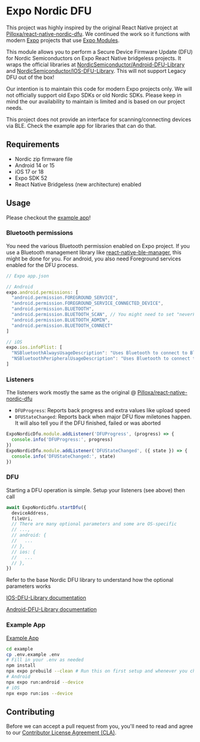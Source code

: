 # Expo Nordic DFU

This project was highly inspired by the original React Native project at [Pilloxa/react-native-nordic-dfu](https://github.com/Pilloxa/react-native-nordic-dfu). We continued the work so it functions with modern [Expo](http://expo.dev/) projects that use [Expo Modules](https://docs.expo.dev/modules/overview/).

This module allows you to perform a Secure Device Firmware Update (DFU) for Nordic Semiconductors on Expo React Native bridgeless projects. It wraps the official libraries at [NordicSemiconductor/Android-DFU-Library](https://github.com/NordicSemiconductor/Android-DFU-Library) and [NordicSemiconductor/IOS-DFU-Library](https://github.com/NordicSemiconductor/IOS-DFU-Library). This will not support Legacy DFU out of the box!

Our intention is to maintain this code for modern Expo projects only. We will not officially support old Expo SDKs or old Nordic SDKs. Please keep in mind the our availability to maintain is limited and is based on our project needs.

This project does not provide an interface for scanning/connecting devices via BLE. Check the example app for libraries that can do that.

## Requirements

- Nordic zip firmware file
- Android 14 or 15
- iOS 17 or 18
- Expo SDK 52
- React Native Bridgeless (new architecture) enabled

## Usage

Please checkout the [example app](example)!

### Bluetooth permissions

You need the various Bluetooth permission enabled on Expo project. If you use a Bluetooth management library like [react-native-ble-manager](https://github.com/innoveit/react-native-ble-manager), this might be done for you. For android, you also need Foreground services enabled for the DFU process.

```typescript
// Expo app.json

// Android
expo.android.permissions: [
  "android.permission.FOREGROUND_SERVICE",
  "android.permission.FOREGROUND_SERVICE_CONNECTED_DEVICE",
  "android.permission.BLUETOOTH",
  "android.permission.BLUETOOTH_SCAN", // You might need to set "neverForLocation"
  "android.permission.BLUETOOTH_ADMIN",
  "android.permission.BLUETOOTH_CONNECT"
]

// iOS
expo.ios.infoPlist: [
  "NSBluetoothAlwaysUsageDescription": "Uses Bluetooth to connect to Bluetooth enabled device.",
  "NSBluetoothPeripheralUsageDescription": "Uses Bluetooth to connect to Bluetooth enabled device.",
]
```

### Listeners

The listeners work mostly the same as the original @ [Pilloxa/react-native-nordic-dfu](https://github.com/Pilloxa/react-native-nordic-dfu)

- `DFUProgress`: Reports back progress and extra values like upload speed
- `DFUStateChanged`: Reports back when major DFU flow miletones happen. It will also tell you if the DFU finished, failed or was aborted

```typescript
ExpoNordicDfu.module.addListener('DFUProgress', (progress) => {
  console.info('DFUProgress:', progress)
})
ExpoNordicDfu.module.addListener('DFUStateChanged', ({ state }) => {
  console.info('DFUStateChanged:', state)
})
```

### DFU

Starting a DFU operation is simple. Setup your listeners (see above) then call

```typescript
await ExpoNordicDfu.startDfu({
  deviceAddress,
  fileUri,
  // There are many optional parameters and some are OS-specific
  // ...,
  // android: {
  //   ...
  // },
  // ios: {
  //   ...
  // },
})
```

Refer to the base Nordic DFU library to understand how the optional parameters works

[IOS-DFU-Library documentation](https://nordicsemiconductor.github.io/IOS-DFU-Library/documentation/nordicdfu/dfuserviceinitiator)

[Android-DFU-Library documentation](https://nordicsemiconductor.github.io/Android-DFU-Library/html/lib/dfu/no.nordicsemi.android.dfu/-dfu-service-initiator/index.html)

### Example App

[Example App](example)

```bash
cd example
cp .env.example .env
# Fill in your .env as needed
npm install
npx expo prebuild --clean # Run this on first setup and whenever you change native files
# Android
npx expo run:android --device
# iOS
npx expo run:ios --device
```

## Contributing

Before we can accept a pull request from you, you'll need to read and agree to our [Contributor License Agreement (CLA)](https://github.com/getquip/expo-nordic-dfu/blob/main/CONTRIBUTING.md).
